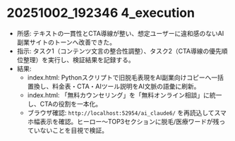 # 20251002_192346 4_execution
- 所感: テキストの一貫性とCTA導線が整い、想定ユーザーに違和感のないAI副業サイトのトーンへ改善できた。
- 指示: タスク1（コンテンツ文言の整合性調整）、タスク2（CTA導線の優先順位整理）を実行し、検証結果を記録する。
- 結果:
  - index.html: Pythonスクリプトで旧脱毛表現をAI副業向けコピーへ一括置換し、料金表・CTA・AIツール説明をAI文脈の語彙に刷新。
  - index.html: 「無料カウンセリング」を「無料オンライン相談」に統一し、CTAの役割を一本化。
  - ブラウザ確認: `http://localhost:52954/ai_claude6/` を再読込してスマホ幅表示を確認。ヒーロー〜TOP3セクションに脱毛/医療ワードが残っていないことを目視で検証。
